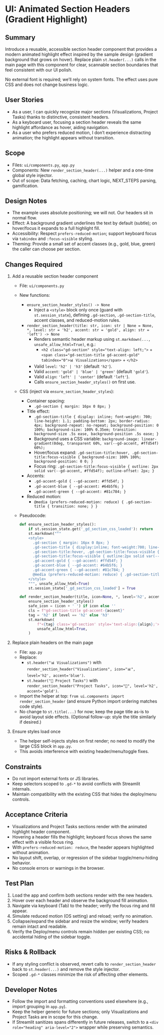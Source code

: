 # UI: Animated Section Headers (Gradient Highlight)

## Summary
Introduce a reusable, accessible section header component that provides a modern animated highlight effect inspired by the sample design (gradient background that grows on hover). Replace plain `st.header(...)` calls in the main page with this component for clear, scannable section boundaries that feel consistent with our UI polish.

No external font is required; we’ll rely on system fonts. The effect uses pure CSS and does not change business logic.

## User Stories
- As a user, I can quickly recognize major sections (Visualizations, Project Tasks) thanks to distinctive, consistent headers.
- As a keyboard user, focusing a section header reveals the same highlight affordance as hover, aiding navigation.
- As a user who prefers reduced motion, I don’t experience distracting animation; the highlight appears without transition.

## Scope
- Files: `ui/components.py`, `app.py`
- Components: New `render_section_header(...)` helper and a one-time global style injector.
- Out of scope: Data fetching, caching, chart logic, NEXT_STEPS parsing, gamification.

## Design Notes
- The example uses absolute positioning; we will not. Our headers sit in normal flow.
- Effect: A background gradient underlines the text by default (subtle); on hover/focus it expands to a full highlight fill.
- Accessibility: Respect `prefers-reduced-motion`; support keyboard focus via `tabindex` and `:focus-visible` styling.
- Theming: Provide a small set of accent classes (e.g., gold, blue, green) the caller can choose per section.

## Changes Required
1) Add a reusable section header component
   - File: `ui/components.py`
   - New functions:
     - `ensure_section_header_styles() -> None`
       - Inject a `<style>` block only once (guard with `st.session_state`), defining `.gd-section`, `.gd-section-title`, accent classes, and reduced-motion rules.
     - `render_section_header(title: str, icon: str | None = None, *, level: str = 'h2', accent: str = 'gold', align: str = 'left') -> None`
       - Renders semantic header markup using `st.markdown(..., unsafe_allow_html=True)`, e.g.:
         - `<h2 class="gd-section" style="text-align: left;">` + `<span class="gd-section-title gd-accent-gold" tabindex="0">📊 Visualizations</span>` + `</h2>`
       - Valid `level`: `'h2' | 'h3'` (default `'h2'`).
       - Valid `accent`: `'gold' | 'blue' | 'green'` (default `'gold'`).
       - Valid `align`: `'left' | 'center'` (default `'left'`).
       - Calls `ensure_section_header_styles()` on first use.

   - CSS (inject via `ensure_section_header_styles`):
     - Container spacing:
       - `.gd-section { margin: 16px 0 8px; }`
     - Title effect:
       - `.gd-section-title { display: inline; font-weight: 700; line-height: 1.1; padding-bottom: 2px; border-radius: 4px; background-repeat: no-repeat; background-position: 0 100%; background-size: 100% 0.35em; transition: background-size .5s ease, background-position .5s ease; }`
       - Background uses a CSS variable: `background-image: linear-gradient(0deg, transparent 60%, var(--gd-accent, #ffd54f) 60%);`
       - Hover/focus expand: `.gd-section-title:hover, .gd-section-title:focus-visible { background-size: 100% 100%; background-position: 0 0; }`
       - Focus ring: `.gd-section-title:focus-visible { outline: 2px solid var(--gd-accent, #ffd54f); outline-offset: 2px; }`
     - Accents:
       - `.gd-accent-gold { --gd-accent: #ffd54f; }`
       - `.gd-accent-blue { --gd-accent: #64b5f6; }`
       - `.gd-accent-green { --gd-accent: #81c784; }`
     - Reduced motion:
       - `@media (prefers-reduced-motion: reduce) { .gd-section-title { transition: none; } }`

   - Pseudocode:
     ```python
     def ensure_section_header_styles():
         if st.session_state.get('_gd_section_css_loaded'): return
         st.markdown("""
         <style>
           .gd-section { margin: 16px 0 8px; }
           .gd-section-title { display:inline; font-weight:700; line-height:1.1; padding-bottom:2px; border-radius:4px; background-image:linear-gradient(0deg, transparent 60%, var(--gd-accent, #ffd54f) 60%); background-repeat:no-repeat; background-position:0 100%; background-size:100% 0.35em; transition: background-size .5s ease, background-position .5s ease; }
           .gd-section-title:hover, .gd-section-title:focus-visible { background-size:100% 100%; background-position:0 0; }
           .gd-section-title:focus-visible { outline:2px solid var(--gd-accent, #ffd54f); outline-offset:2px; }
           .gd-accent-gold { --gd-accent: #ffd54f; }
           .gd-accent-blue { --gd-accent: #64b5f6; }
           .gd-accent-green { --gd-accent: #81c784; }
           @media (prefers-reduced-motion: reduce) { .gd-section-title { transition:none; } }
         </style>
         """, unsafe_allow_html=True)
         st.session_state['_gd_section_css_loaded'] = True

     def render_section_header(title, icon=None, *, level='h2', accent='gold', align='left'):
         ensure_section_header_styles()
         safe_icon = (icon + ' ') if icon else ''
         cls = f"gd-section-title gd-accent-{accent}"
         tag = 'h2' if level == 'h2' else 'h3'
         st.markdown(
             f"<{tag} class='gd-section' style='text-align:{align};'><span class='{cls}' tabindex='0'>{safe_icon}{title}</span></{tag}>",
             unsafe_allow_html=True,
         )
     ```

2) Replace plain headers on the main page
   - File: `app.py`
   - Replace:
     - `st.header("📊 Visualizations")`
       with `render_section_header("Visualizations", icon="📊", level='h2', accent='blue')`.
     - `st.header("📝 Project Tasks")`
       with `render_section_header("Project Tasks", icon="📝", level='h2', accent='gold')`.
   - Import the helper at top: `from ui.components import render_section_header` (and ensure Python import ordering matches code style).
   - No change to `st.title(...)` for now; keep the page title as-is to avoid layout side effects. (Optional follow-up: style the title similarly if desired.)

3) Ensure styles load once
   - The helper self-injects styles on first render; no need to modify the large CSS block in `app.py`.
   - This avoids interference with existing header/menu/toggle fixes.

## Constraints
- Do not import external fonts or JS libraries.
- Keep selectors scoped to `.gd-*` to avoid conflicts with Streamlit internals.
- Maintain compatibility with the existing CSS that hides the deploy/menu controls.

## Acceptance Criteria
- Visualizations and Project Tasks sections render with the animated highlight header component.
- Hovering a header fills the highlight; keyboard focus shows the same effect with a visible focus ring.
- With `prefers-reduced-motion: reduce`, the header appears highlighted without animation.
- No layout shift, overlap, or regression of the sidebar toggle/menu-hiding behavior.
- No console errors or warnings in the browser.

## Test Plan
1) Load the app and confirm both sections render with the new headers.
2) Hover over each header and observe the background fill animation.
3) Navigate via keyboard (Tab) to the header; verify the focus ring and fill appear.
4) Simulate reduced motion (OS setting) and reload; verify no animation.
5) Collapse/expand the sidebar and resize the window; verify headers remain intact and readable.
6) Verify the Deploy/menu controls remain hidden per existing CSS; no accidental hiding of the sidebar toggle.

## Risks & Rollback
- If any styling conflict is observed, revert calls to `render_section_header` back to `st.header(...)` and remove the style injector.
- Scoped `.gd-*` classes minimize the risk of affecting other elements.

## Developer Notes
- Follow the import and formatting conventions used elsewhere (e.g., import grouping in `app.py`).
- Keep the helper generic for future sections; only Visualizations and Project Tasks are in scope for this change.
- If Streamlit sanitizes spans differently in future releases, switch to a `<div role="heading" aria-level="2">` wrapper while preserving semantics.


